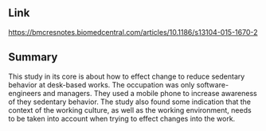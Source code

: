 ## Link
https://bmcresnotes.biomedcentral.com/articles/10.1186/s13104-015-1670-2

## Summary
This study in its core is about how to effect change to reduce sedentary behavior at desk-based works. The occupation was only software-engineers and managers. They used a mobile phone to increase awareness of they sedentary behavior. The study also found some indication that the context of the working culture, as well as the working environment, needs to be taken into account when trying to effect changes into the work.